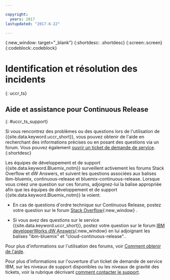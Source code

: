```yaml
---

copyright:
  years: 2017
lastupdated: "2017-6-22"

---
```


{:new_window: target="_blank"}
{:shortdesc: .shortdesc}
{:screen:.screen}
{:codeblock:.codeblock}

# Identification et résolution des incidents
{: uccr_ts}


## Aide et assistance pour Continuous Release    
{: #uccr_ts_support}  

Si vous rencontrez des problèmes ou des questions lors de l'utilisation de {{site.data.keyword.uccr_short}}, vous pouvez obtenir de l'aide en recherchant des informations précises ou en posant des questions via un forum. Vous pouvez également [ouvrir un ticket de demande de service](https://www.{DomainName}/docs/support/index.html#open-ticket).    
{:shortdesc}

Les équipes de développement et de support {{site.data.keyword.Bluemix_notm}} surveillent activement les forums Stack Overflow et dW Answers, et suivent les questions associées aux balises ibm-bluemix, continuous-release et bluemix-continuous-release. Lorsque vous créez une question sur ces forums, adjoignez-lui la balise appropriée afin que les équipes de développement et de support {{site.data.keyword.Bluemix_notm}} la voient.

* En cas de questions d'ordre technique sur Continuous Release, postez votre question sur le forum [Stack Overflow](http://stackoverflow.com/questions/ask?tags=ibm-bluemix,continuous-release){:new_window} .

* Si vous avez des questions sur le service {{site.data.keyword.uccr_short}}, postez votre question sur le forum [IBM developerWorks dW Answers](https://developer.ibm.com/answers/questions/ask/?topics=continuous-release,bluemix){:new_window} en lui adjoignant les balises "ibm-bluemix" et "cloud-continuous-release"..

Pour plus d'informations sur l'utilisation des forums, voir [Comment obtenir de l'aide](https://www.{DomainName}/docs/support/index.html#getting-help).

Pour plus d'informations sur l'ouverture d'un ticket de demande de service IBM, sur les niveaux de support disponibles ou les niveaux de gravité des tickets, voir la rubrique décrivant [comment contacter le support](https://www.{DomainName}/docs/support/index.html#contacting-support).
